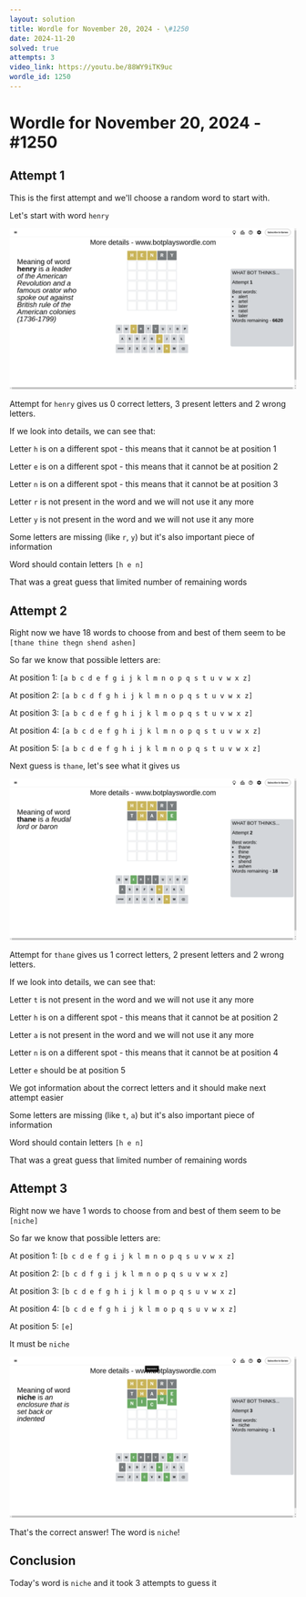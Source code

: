 ```yaml
---
layout: solution
title: Wordle for November 20, 2024 - \#1250
date: 2024-11-20
solved: true
attempts: 3
video_link: https://youtu.be/88WY9iTK9uc
wordle_id: 1250
---
```


# Wordle for November 20, 2024 - \#1250

## Attempt 1

This is the first attempt and we'll choose a random word to start with.

Let's start with word `henry`

![Attempt 1](2024-11-20/attempt-1.png)

Attempt for `henry` gives us 0 correct letters, 3 present letters and 2 wrong letters.

If we look into details, we can see that:

Letter `h` is on a different spot - this means that it cannot be at position 1

Letter `e` is on a different spot - this means that it cannot be at position 2

Letter `n` is on a different spot - this means that it cannot be at position 3

Letter `r` is not present in the word and we will not use it any more

Letter `y` is not present in the word and we will not use it any more

Some letters are missing (like `r`, `y`) but it's also important piece of information

Word should contain letters `[h e n]`

That was a great guess that limited number of remaining words



## Attempt 2

Right now we have 18 words to choose from and best of them seem to be `[thane thine thegn shend ashen]`

So far we know that possible letters are:

At position 1: `[a b c d e f g i j k l m n o p q s t u v w x z]`

At position 2: `[a b c d f g h i j k l m n o p q s t u v w x z]`

At position 3: `[a b c d e f g h i j k l m o p q s t u v w x z]`

At position 4: `[a b c d e f g h i j k l m n o p q s t u v w x z]`

At position 5: `[a b c d e f g h i j k l m n o p q s t u v w x z]`

Next guess is `thane`, let's see what it gives us

![Attempt 2](2024-11-20/attempt-2.png)

Attempt for `thane` gives us 1 correct letters, 2 present letters and 2 wrong letters.

If we look into details, we can see that:

Letter `t` is not present in the word and we will not use it any more

Letter `h` is on a different spot - this means that it cannot be at position 2

Letter `a` is not present in the word and we will not use it any more

Letter `n` is on a different spot - this means that it cannot be at position 4

Letter `e` should be at position 5

We got information about the correct letters and it should make next attempt easier

Some letters are missing (like `t`, `a`) but it's also important piece of information

Word should contain letters `[h e n]`

That was a great guess that limited number of remaining words



## Attempt 3

Right now we have 1 words to choose from and best of them seem to be `[niche]`

So far we know that possible letters are:

At position 1: `[b c d e f g i j k l m n o p q s u v w x z]`

At position 2: `[b c d f g i j k l m n o p q s u v w x z]`

At position 3: `[b c d e f g h i j k l m o p q s u v w x z]`

At position 4: `[b c d e f g h i j k l m o p q s u v w x z]`

At position 5: `[e]`

It must be `niche`

![Attempt 3](2024-11-20/attempt-3.png)

That's the correct answer! The word is `niche`!

## Conclusion

Today's word is `niche` and it took 3 attempts to guess it

